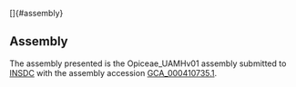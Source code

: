 []{#assembly}

Assembly
--------

The assembly presented is the Opiceae\_UAMHv01 assembly submitted to
[INSDC](http://www.insdc.org) with the assembly accession
[GCA\_000410735.1](http://www.ebi.ac.uk/ena/data/view/GCA_000410735.1).
